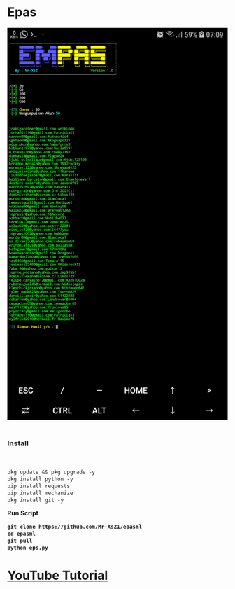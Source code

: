 # Epas

<img src="https://github.com/Mr-XsZ1/epasml/blob/main/ss/Screenshot_20220530-070923_Termux.jpg"/>
<br><br>
<h3>Install</h3><br>

```
pkg update && pkg upgrade -y
pkg install python -y
pip install requests
pip install mechanize
pkg install git -y
```
<b>Run Script

```
git clone https://github.com/Mr-XsZ1/epasml
cd epasml
git pull
python eps.py
```

<h1><a href ="https://www.youtube.com/channel/UCCfbokcjUPrLyU014tuc4SA">YouTube Tutorial</a></h1>
